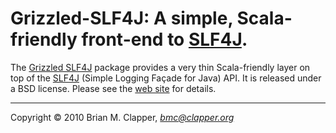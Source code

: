Grizzled-SLF4J: A simple, Scala-friendly front-end to [SLF4J][].
================================================================

The [Grizzled SLF4J][grizzled-slf4j] package provides a very thin
Scala-friendly layer on top of the [SLF4J][] (Simple Logging Façade for
Java) API. It is released under a BSD license. Please see the
[web site][grizzled-slf4j] for details.

[grizzled-slf4j]: http://bmc.github.com/grizzled-slf4j/
[SLF4J]: http://slf4j.org/
---
Copyright &copy; 2010 Brian M. Clapper, <i>bmc@clapper.org</i>

